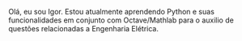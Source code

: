 Olá, eu sou Igor. Estou atualmente aprendendo Python e suas funcionalidades em conjunto com Octave/Mathlab
para o auxilio de questões relacionadas a Engenharia Elétrica.
